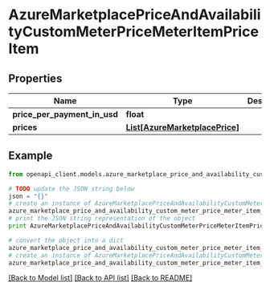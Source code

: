 # AzureMarketplacePriceAndAvailabilityCustomMeterPriceMeterItemPriceItem


## Properties
Name | Type | Description | Notes
------------ | ------------- | ------------- | -------------
**price_per_payment_in_usd** | **float** |  | [optional] 
**prices** | [**List[AzureMarketplacePrice]**](AzureMarketplacePrice.md) |  | [optional] 

## Example

```python
from openapi_client.models.azure_marketplace_price_and_availability_custom_meter_price_meter_item_price_item import AzureMarketplacePriceAndAvailabilityCustomMeterPriceMeterItemPriceItem

# TODO update the JSON string below
json = "{}"
# create an instance of AzureMarketplacePriceAndAvailabilityCustomMeterPriceMeterItemPriceItem from a JSON string
azure_marketplace_price_and_availability_custom_meter_price_meter_item_price_item_instance = AzureMarketplacePriceAndAvailabilityCustomMeterPriceMeterItemPriceItem.from_json(json)
# print the JSON string representation of the object
print AzureMarketplacePriceAndAvailabilityCustomMeterPriceMeterItemPriceItem.to_json()

# convert the object into a dict
azure_marketplace_price_and_availability_custom_meter_price_meter_item_price_item_dict = azure_marketplace_price_and_availability_custom_meter_price_meter_item_price_item_instance.to_dict()
# create an instance of AzureMarketplacePriceAndAvailabilityCustomMeterPriceMeterItemPriceItem from a dict
azure_marketplace_price_and_availability_custom_meter_price_meter_item_price_item_form_dict = azure_marketplace_price_and_availability_custom_meter_price_meter_item_price_item.from_dict(azure_marketplace_price_and_availability_custom_meter_price_meter_item_price_item_dict)
```
[[Back to Model list]](../README.md#documentation-for-models) [[Back to API list]](../README.md#documentation-for-api-endpoints) [[Back to README]](../README.md)


